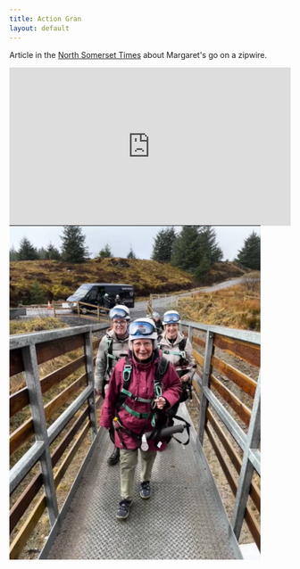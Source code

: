 ```yaml
---
title: Action Gran
layout: default
---
```


Article in the [North Somerset Times](https://www.northsomersettimes.co.uk/news/23418163.91-year-old-grandmother-tackles-fastest-zipline-world/) about Margaret's go on a zipwire.

<div style="padding:56.25% 0 0 0;position:relative; z-index: -1;">
<iframe src="https://player.vimeo.com/video/813615875?h=07ec00a94d&amp;badge=0&amp;autopause=0&amp;player_id=0&amp;app_id=58479" frameborder="0" allow="autoplay; fullscreen; picture-in-picture" allowfullscreen style="position:absolute;top:0;left:0;width:100%;height:100%;" title="GrandmaZipLineMovie.mp4"></iframe>
</div>
<script src="https://player.vimeo.com/api/player.js"></script>

<img src="/pages/action-gran/zipwire-1.png" alt="Margaret ready to ROCK!" height="600" />
